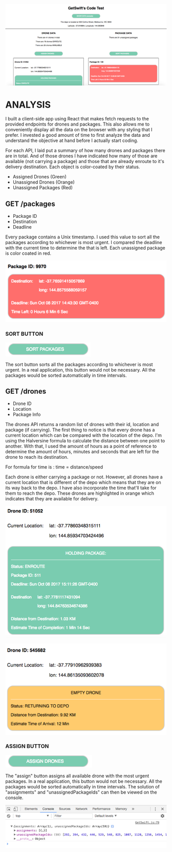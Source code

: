 ![app](./imgs/app.png)

# ANALYSIS

I built a client-side app using React that makes fetch requests to the provided endpoints for drones and packages. This also allows me to conveniently display all the data on the browser with any styling that I prefer. I invested a good amount of time to first analyze the data and understand the objective at hand before I actually start coding.

For each API, I laid put a summary of how many drones and packages there are in total. And of those drones I have indicated how many of those are available (not carrying a package) and those that are already enroute to it's delivery destination. Each object is color-coated by their status.

- Assigned Drones (Green)
- Unassigned Drones (Orange)
- Unassigned Packages (Red)

## GET /packages

- Package ID
- Destination
- Deadline

Every package contains a Unix timestamp. I used this value to sort all the packages according to whichever is most urgent. I compared the deadline with the current time to determine the that is left.  Each unassigned package is color coated in red.

![package](./imgs/package.png)

### SORT BUTTON

![sort](./imgs/sort.png)

The sort button sorts all the packages according to whichever is most urgent. In a real application, this button would not be necessary. All the packages would be sorted automatically in time intervals.

## GET /drones

- Drone ID
- Location
- Package Info

The drones API returns a random list of drones with their id, location and package (if carrying). The first thing to notice is that every drone has a current location which can be compared with the location of the depo. I'm using the Halversine formula to calculate the distance between one point to another. With that, I used the amount of hours as a point of reference to determine the amount of hours, minutes and seconds that are left for the drone to reach its destination.

For formula for time is : time = distance/speed

Each drone is either carrying a package or not. However, all drones have a current location that is different of the depo which means that they are on its way back to the depo. I have also incorporate the time that'll take for them to reach the depo. These drones are highlighted in orange which indicates that they are available for delivery.

![drone](./imgs/drone.png)

![unassigned](./imgs/unassigned.png)

### ASSIGN BUTTON

![assign](./imgs/assign.png)

The "assign" button assigns all available drone with the most urgent packages. In a real application, this button would not be necessary. All the packages would be sorted automatically in time intervals. The solution of "assignments" and "unassignedPackageIds" can then be viewed on the console.

![solution](./imgs/solution.png)
